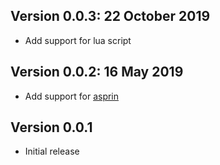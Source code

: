 ## Version 0.0.3: 22 October 2019
- Add support for lua script

## Version 0.0.2: 16 May 2019
- Add support for [asprin](https://github.com/potassco/asprin)

## Version 0.0.1
- Initial release